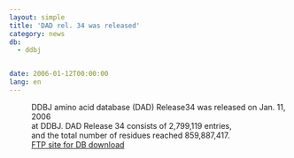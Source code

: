 ```yaml
---
layout: simple
title: 'DAD rel. 34 was released'
category: news
db:
  - ddbj


date: 2006-01-12T00:00:00
lang: en
---
```


<dd>DDBJ amino acid database (DAD) Release34 was released on Jan. 11, 2006<br> at DDBJ. DAD Release 34 consists of 2,799,119 entries,<br> and the total number of residues reached 859,887,417.
<dd><a href="/services/index-e.html ">FTP site for DB download</a></dd>
</dd>
